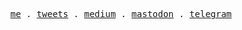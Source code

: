 <p align="center">
  <samp>
    <a href="https://github.com/linstohu">me</a> .
    <a href="https://twitter.com/linstohu">tweets</a> .
    <a href="https://medium.com/@linstohu">medium</a> .
    <a href="https://mastodon.social/@linstohu">mastodon</a> .
    <a href="https://t.me/linstohu">telegram</a>
  </samp>
</p>